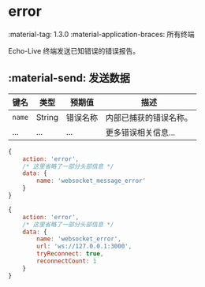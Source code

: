 # error

<span class="feature-tag" title="最早可用版本" markdown>
    <span class="icon">:material-tag:</span>
    <span class="text">1.3.0</span>
</span>
<span class="feature-tag" title="终端类型" markdown>
    <span class="icon">:material-application-braces:</span>
    <span class="text">所有终端</span>
</span>

Echo-Live 终端发送已知错误的错误报告。

## :material-send: 发送数据
| 键名 | 类型 | 预期值 | 描述 |
| - | - | - | - |
| `name` | String | 错误名称 | 内部已捕获的错误名称。 |
| ... | ... | ... | 更多错误相关信息... |

``` javascript title="示例：WebSocket 消息解析错误"
{
    action: 'error',
    /* 这里省略了一部分头部信息 */ 
    data: {
        name: 'websocket_message_error'
    }
}
```

``` javascript title="示例：WebSocket 连接失败尝试重连"
{
    action: 'error',
    /* 这里省略了一部分头部信息 */ 
    data: {
        name: 'websocket_error',
        url: 'ws://127.0.0.1:3000',
        tryReconnect: true,
        reconnectCount: 1
    }
}
```